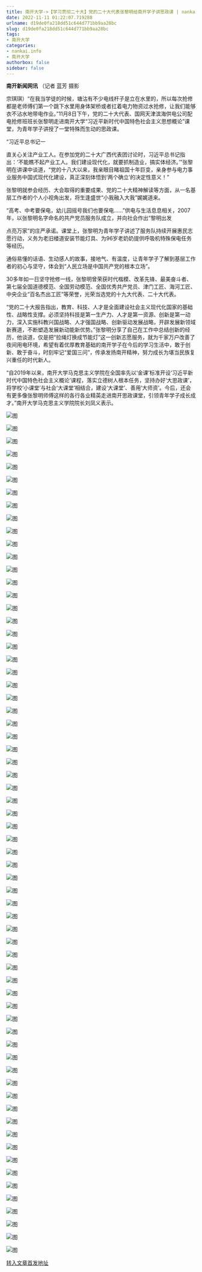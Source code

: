 ```yaml
---
title: 南开大学->【学习贯彻二十大】党的二十大代表张黎明给南开学子讲思政课 | nankai.info
date: 2022-11-11 01:22:07.719288
urlname: d19de0fa218dd51c644d771bb9aa28bc
slug: d19de0fa218dd51c644d771bb9aa28bc
tags: 
- 南开大学
categories:
- nankai.info
- 南开大学
authorbox: false
sidebar: false
---
```

**南开新闻网讯** （记者 蓝芳 摄影

宗琪琪）“在我当学徒的时候，塘沽有不少电线杆子是立在水里的，所以每次抢修都是老师傅们第一个跳下水里用身体架桥或者扛着电力物资过水抢修，让我们能够衣不沾水地带电作业。”11月8日下午，党的二十大代表、国网天津滨海供电公司配电抢修班班长张黎明走进南开大学“习近平新时代中国特色社会主义思想概论”课堂，为青年学子讲授了一堂特殊而生动的思政课。

“习近平总书记一
<!--more-->
直关心关注产业工人。在参加党的二十大广西代表团讨论时，习近平总书记指出：‘不能瞧不起产业工人。我们建设现代化，就要抓制造业，搞实体经济。’”张黎明在讲课中谈道，“党的十八大以来，我亲眼目睹祖国十年巨变，亲身参与电力事业服务中国式现代化建设，真正深刻体悟到‘两个确立’的决定性意义！”

张黎明就参会经历、大会取得的重要成果、党的二十大精神解读等方面，从一名基层工作者的个人小视角出发，将生逢盛世“小我融入大我”娓娓道来。

“高考、中考要保电，幼儿园摇号我们也要保电......”供电与生活息息相关，2007年，以张黎明名字命名的共产党员服务队成立，并向社会作出“黎明出发

点亮万家”的庄严承诺。课堂上，张黎明为青年学子讲述了服务队持续开展惠民志愿行动，义务为老旧楼道安装节能灯具、为96岁老奶奶提供呼吸机特殊保电任务等经历。

通俗易懂的话语、生动感人的故事，接地气、有温度，让青年学子了解到基层工作者的初心与坚守，体会到“人民立场是中国共产党的根本立场”。

30多年如一日坚守抢修一线，张黎明曾荣获时代楷模、改革先锋、最美奋斗者、第七届全国道德模范、全国劳动模范、全国优秀共产党员、津门工匠、海河工匠、中央企业“百名杰出工匠”等荣誉，光荣当选党的十九大代表、二十大代表。

“党的二十大报告指出，教育、科技、人才是全面建设社会主义现代化国家的基础性、战略性支撑。必须坚持科技是第一生产力、人才是第一资源、创新是第一动力，深入实施科教兴国战略、人才强国战略、创新驱动发展战略，开辟发展新领域新赛道，不断塑造发展新动能新优势。”张黎明分享了自己在工作中总结创新的经历，他谈道，仅是把“拉绳灯换成节能灯”这一创新志愿服务，就为千家万户改善了夜间用电环境，希望有着优厚教育基础的南开学子在今后的学习生活中，敢于创新、敢于奋斗，时刻牢记“爱国三问”，传承发扬南开精神，努力成长为堪当民族复兴重任的时代新人。

“自2019年以来，南开大学马克思主义学院在全国率先以‘金课’标准开设‘习近平新时代中国特色社会主义概论’课程，落实立德树人根本任务，坚持办好‘大思政课’，将学校‘小课堂’与社会‘大课堂’相结合，建设‘大课堂’、善用‘大师资’。今后，还会有更多像张黎明师傅这样的各行各业精英走进南开思政课堂，引领青年学子成长成才。”南开大学马克思主义学院院长刘凤义表示。

![图](http://news.nankai.edu.cn/ywsd/system/2022/11/09/g)

![图](http://news.nankai.edu.cn/ywsd/system/2022/11/09/p)

![图](http://news.nankai.edu.cn/ywsd/system/2022/11/09/j)

![图](http://news.nankai.edu.cn/ywsd/system/2022/11/09/)

![图](http://news.nankai.edu.cn/ywsd/system/2022/11/09/0)

![图](http://news.nankai.edu.cn/ywsd/system/2022/11/09/4)

![图](http://news.nankai.edu.cn/ywsd/system/2022/11/09/7)

![图](http://news.nankai.edu.cn/ywsd/system/2022/11/09/e)

![图](http://news.nankai.edu.cn/ywsd/system/2022/11/09/5)

![图](http://news.nankai.edu.cn/ywsd/system/2022/11/09/0)

![图](http://news.nankai.edu.cn/ywsd/system/2022/11/09/e)

![图](http://news.nankai.edu.cn/ywsd/system/2022/11/09/2)

![图](http://news.nankai.edu.cn/ywsd/system/2022/11/09/_)

![图](http://news.nankai.edu.cn/ywsd/system/2022/11/09/6)

![图](http://news.nankai.edu.cn/ywsd/system/2022/11/09/2)

![图](http://news.nankai.edu.cn/ywsd/system/2022/11/09/8)

![图](http://news.nankai.edu.cn/ywsd/system/2022/11/09/8)

![图](http://news.nankai.edu.cn/ywsd/system/2022/11/09/4)

![图](http://news.nankai.edu.cn/ywsd/system/2022/11/09/0)

![图](http://news.nankai.edu.cn/ywsd/system/2022/11/09/0)

![图](http://news.nankai.edu.cn/ywsd/system/2022/11/09/0)

![图](http://news.nankai.edu.cn/ywsd/system/2022/11/09/3)

![图](http://news.nankai.edu.cn/ywsd/system/2022/11/09/0)

![图](http://news.nankai.edu.cn/ywsd/system/2022/11/09/0)

![图](http://news.nankai.edu.cn/)

![图](http://news.nankai.edu.cn/ywsd/system/2022/11/09/8)

![图](http://news.nankai.edu.cn/ywsd/system/2022/11/09/8)

![图](http://news.nankai.edu.cn/ywsd/system/2022/11/09/4)

![图](http://news.nankai.edu.cn/)

![图](http://news.nankai.edu.cn/ywsd/system/2022/11/09/0)

![图](http://news.nankai.edu.cn/ywsd/system/2022/11/09/0)

![图](http://news.nankai.edu.cn/ywsd/system/2022/11/09/0)

![图](http://news.nankai.edu.cn/)

![图](http://news.nankai.edu.cn/ywsd/system/2022/11/09/3)

![图](http://news.nankai.edu.cn/ywsd/system/2022/11/09/0)

![图](http://news.nankai.edu.cn/ywsd/system/2022/11/09/0)

![图](http://news.nankai.edu.cn/)

![图](http://news.nankai.edu.cn/ywsd/system/2022/11/09/c)

![图](http://news.nankai.edu.cn/ywsd/system/2022/11/09/i)

![图](http://news.nankai.edu.cn/ywsd/system/2022/11/09/p)

![图](http://news.nankai.edu.cn/)

![图](http://news.nankai.edu.cn/ywsd/system/2022/11/09/n)

![图](http://news.nankai.edu.cn/ywsd/system/2022/11/09/c)

![图](http://news.nankai.edu.cn/ywsd/system/2022/11/09/)

![图](http://news.nankai.edu.cn/ywsd/system/2022/11/09/u)

![图](http://news.nankai.edu.cn/ywsd/system/2022/11/09/d)

![图](http://news.nankai.edu.cn/ywsd/system/2022/11/09/e)

![图](http://news.nankai.edu.cn/ywsd/system/2022/11/09/)

![图](http://news.nankai.edu.cn/ywsd/system/2022/11/09/i)

![图](http://news.nankai.edu.cn/ywsd/system/2022/11/09/a)

![图](http://news.nankai.edu.cn/ywsd/system/2022/11/09/k)

![图](http://news.nankai.edu.cn/ywsd/system/2022/11/09/n)

![图](http://news.nankai.edu.cn/ywsd/system/2022/11/09/a)

![图](http://news.nankai.edu.cn/ywsd/system/2022/11/09/n)

![图](http://news.nankai.edu.cn/ywsd/system/2022/11/09/)

![图](http://news.nankai.edu.cn/ywsd/system/2022/11/09/s)

![图](http://news.nankai.edu.cn/ywsd/system/2022/11/09/w)

![图](http://news.nankai.edu.cn/ywsd/system/2022/11/09/e)

![图](http://news.nankai.edu.cn/ywsd/system/2022/11/09/n)

![图](http://news.nankai.edu.cn/)

![图](http://news.nankai.edu.cn/)

![图](http://news.nankai.edu.cn/ywsd/system/2022/11/09/:)

![图](http://news.nankai.edu.cn/ywsd/system/2022/11/09/p)

![图](http://news.nankai.edu.cn/ywsd/system/2022/11/09/t)

![图](http://news.nankai.edu.cn/ywsd/system/2022/11/09/t)

![图](http://news.nankai.edu.cn/ywsd/system/2022/11/09/h)

[转入文章首发地址](http://news.nankai.edu.cn/ywsd/system/2022/11/09/030053538.shtml)